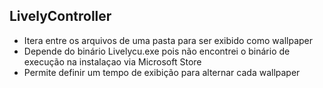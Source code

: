 ## LivelyController
- Itera entre os arquivos de uma pasta para ser exibido como wallpaper
- Depende do binário Livelycu.exe pois não encontrei o binário de execução na instalaçao via Microsoft Store
- Permite definir um tempo de exibição para alternar cada wallpaper